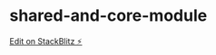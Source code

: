 # shared-and-core-module

[Edit on StackBlitz ⚡️](https://stackblitz.com/edit/shared-and-core-module)